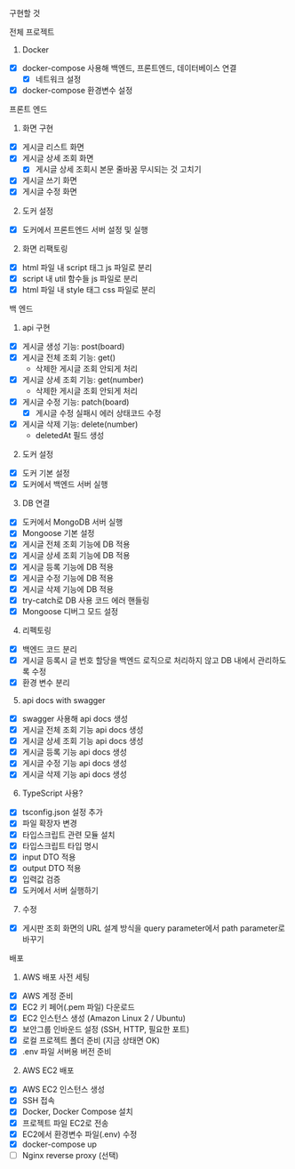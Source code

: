 구현할 것

전체 프로젝트

1. Docker

- [x] docker-compose 사용해 백엔드, 프론트엔드, 데이터베이스 연결
  - [x] 네트워크 설정
- [x] docker-compose 환경변수 설정

프론트 엔드

1. 화면 구현

- [x] 게시글 리스트 화면
- [x] 게시글 상세 조회 화면
  - [x] 게시글 상세 조회시 본문 줄바꿈 무시되는 것 고치기
- [x] 게시글 쓰기 화면
- [x] 게시글 수정 화면

2. 도커 설정

- [x] 도커에서 프론트엔드 서버 설정 및 실행

2. 화면 리팩토링

- [x] html 파일 내 script 태그 js 파일로 분리
- [x] script 내 util 함수들 js 파일로 분리
- [x] html 파일 내 style 태그 css 파일로 분리

백 엔드

1. api 구현

- [x] 게시글 생성 기능: post(board)
- [x] 게시글 전체 조회 기능: get()
  - 삭제한 게시글 조회 안되게 처리
- [x] 게시글 상세 조회 기능: get(number)
  - 삭제한 게시글 조회 안되게 처리
- [x] 게시글 수정 기능: patch(board)
  - [x] 게시글 수정 실패시 에러 상태코드 수정
- [x] 게시글 삭제 기능: delete(number)
  - deletedAt 필드 생성

2. 도커 설정

- [x] 도커 기본 설정
- [x] 도커에서 백엔드 서버 실행

3. DB 연결

- [x] 도커에서 MongoDB 서버 실행
- [x] Mongoose 기본 설정
- [x] 게시글 전체 조회 기능에 DB 적용
- [x] 게시글 상세 조회 기능에 DB 적용
- [x] 게시글 등록 기능에 DB 적용
- [x] 게시글 수정 기능에 DB 적용
- [x] 게시글 삭제 기능에 DB 적용
- [x] try-catch로 DB 사용 코드 에러 핸들링
- [x] Mongoose 디버그 모드 설정

4. 리펙토링

- [x] 백엔드 코드 분리
- [x] 게시글 등록시 글 번호 할당을 백엔드 로직으로 처리하지 않고 DB 내에서 관리하도록 수정
- [x] 환경 변수 분리

5. api docs with swagger

- [x] swagger 사용해 api docs 생성
- [x] 게시글 전체 조회 기능 api docs 생성
- [x] 게시글 상세 조회 기능 api docs 생성
- [x] 게시글 등록 기능 api docs 생성
- [x] 게시글 수정 기능 api docs 생성
- [x] 게시글 삭제 기능 api docs 생성

6. TypeScript 사용?

- [x] tsconfig.json 설정 추가
- [x] 파일 확장자 변경
- [x] 타입스크립트 관련 모듈 설치
- [x] 타입스크립트 타입 명시
- [x] input DTO 적용
- [x] output DTO 적용
- [x] 입력값 검증
- [x] 도커에서 서버 실행하기

7. 수정

- [x] 게시판 조회 화면의 URL 설계 방식을 query parameter에서 path parameter로 바꾸기

배포

1. AWS 배포 사전 세팅

- [x] AWS 계정 준비
- [x] EC2 키 페어(.pem 파일) 다운로드
- [x] EC2 인스턴스 생성 (Amazon Linux 2 / Ubuntu)
- [x] 보안그룹 인바운드 설정 (SSH, HTTP, 필요한 포트)
- [x] 로컬 프로젝트 폴더 준비 (지금 상태면 OK)
- [x] .env 파일 서버용 버전 준비

2. AWS EC2 배포

- [x] AWS EC2 인스턴스 생성
- [x] SSH 접속
- [x] Docker, Docker Compose 설치
- [x] 프로젝트 파일 EC2로 전송
- [x] EC2에서 환경변수 파일(.env) 수정
- [x] docker-compose up
- [ ] Nginx reverse proxy (선택)
